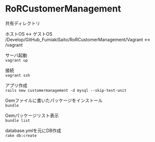 # RoRCustomerManagement

共有ディレクトリ

ホストOS ↔ ゲストOS  
/Develop/GitHub_FumiakiSaito/RoRCustomerManagement/Vagrant ↔ /vagrant

サーバ起動  
`vagrant up`

接続  
`vagrant ssh`

アプリ作成  
`rails new customermanagement -d mysql --skip-test-unit`

Gemファイルに書いたパッケージをインストール    
`bundle`

Gemパッケージリスト表示  
`bundle list`

database.ymlを元にDB作成  
`rake db:create`

